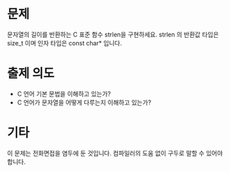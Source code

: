 # 문제

문자열의 길이를 반환하는 C 표준 함수 strlen을 구현하세요.
strlen 의 반환값 타입은 size_t 이며 인자 타입은 const char* 입니다.

# 출제 의도

- C 언어 기본 문법을 이해하고 있는가?
- C 언어가 문자열을 어떻게 다루는지 이해하고 있는가?

# 기타

이 문제는 전화면접을 염두에 둔 것입니다. 컴파일러의 도움 없이 구두로 말할 수 있어야 합니다.
